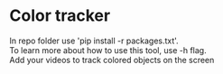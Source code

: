 # Color tracker
In repo folder use 'pip install -r packages.txt'.<br>
To learn more about how to use this tool, use -h flag. <br>
Add your videos to track colored objects on the screen <br>